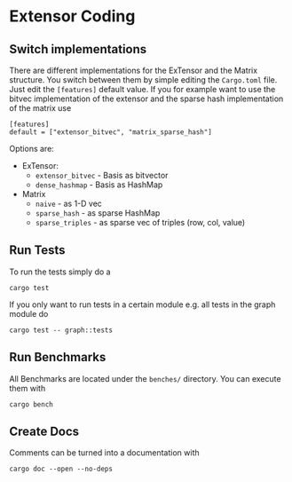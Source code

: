 # Extensor Coding

## Switch implementations

There are different implementations for the ExTensor and the Matrix structure. You switch 
between them by simple editing the `Cargo.toml` file.
Just edit the `[features]` default value. If you for example want to use the bitvec implementation
of the extensor and the sparse hash implementation of the matrix use

```
[features]
default = ["extensor_bitvec", "matrix_sparse_hash"]
```

Options are: 
* ExTensor:
    * `extensor_bitvec` - Basis as bitvector
    * `dense_hashmap` - Basis as HashMap
* Matrix
    * `naive` - as 1-D vec
    * `sparse_hash` - as sparse HashMap
    * `sparse_triples` - as sparse vec of triples (row, col, value)

## Run Tests

To run the tests simply do a 
```
cargo test
```
If you only want to run tests in a certain module e.g. all tests in the graph module do
```
cargo test -- graph::tests
```

## Run Benchmarks 

All Benchmarks are located under the `benches/` directory. You can execute them with
```
cargo bench
```

## Create Docs 

Comments can be turned into a documentation with
```
cargo doc --open --no-deps
```